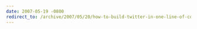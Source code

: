 ```yaml
---
date: 2007-05-19 -0800
redirect_to: /archive/2007/05/20/how-to-build-twitter-in-one-line-of-code.aspx/
---
```

